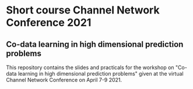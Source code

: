 # Short course Channel Network Conference 2021
## Co-data learning in high dimensional prediction problems

This repository contains the slides and practicals for the workshop on 
"Co-data learning in high dimensional prediction problems" given at the virtual
Channel Network Conference on April 7-9 2021.
